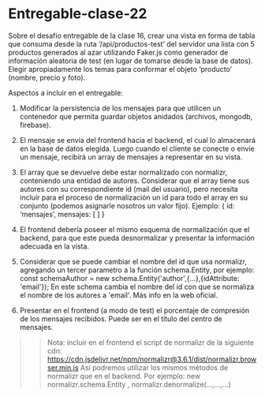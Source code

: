 # Entregable-clase-22

Sobre el desafío entregable de la clase 16, crear una vista en forma de tabla que consuma desde
la ruta ‘/api/productos-test’ del servidor una lista con 5 productos generados al azar utilizando
Faker.js como generador de información aleatoria de test (en lugar de tomarse desde la base de
datos). Elegir apropiadamente los temas para conformar el objeto ‘producto’ (nombre, precio y
foto).

Aspectos a incluir en el entregable:
1. Modificar la persistencia de los mensajes para que utilicen un contenedor que permita
guardar objetos anidados (archivos, mongodb, firebase).
2. El mensaje se envía del frontend hacia el backend, el cual lo almacenará en la base de datos
elegida. Luego cuando el cliente se conecte o envie un mensaje, recibirá un array de
mensajes a representar en su vista.
3. El array que se devuelve debe estar normalizado con normalizr, conteniendo una entidad
de autores. Considerar que el array tiene sus autores con su correspondiente id (mail del
usuario), pero necesita incluir para el proceso de normalización un id para todo el array en
su conjunto (podemos asignarle nosotros un valor fijo).
Ejemplo: { id: ‘mensajes’, mensajes: [ ] }
4. El frontend debería poseer el mismo esquema de normalización que el backend, para que
este pueda desnormalizar y presentar la información adecuada en la vista.

5. Considerar que se puede cambiar el nombre del id que usa normalizr, agregando un tercer
parametro a la función schema.Entity, por ejemplo:
const schemaAuthor = new schema.Entity('author',{...},{idAttribute: 'email'});
En este schema cambia el nombre del id con que se normaliza el nombre de los autores a
'email'. Más info en la web oficial.
6. Presentar en el frontend (a modo de test) el porcentaje de compresión de los mensajes
recibidos. Puede ser en el título del centro de mensajes.
>> Nota: incluir en el frontend el script de normalizr de la siguiente cdn:
https://cdn.jsdelivr.net/npm/normalizr@3.6.1/dist/normalizr.browser.min.js
Así podremos utilizar los mismos métodos de normalizr que en el backend. Por ejemplo: new
normalizr.schema.Entity , normalizr.denormalize(...,...,...)


